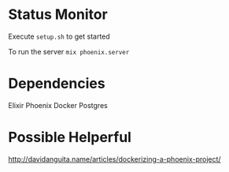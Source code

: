 # Status Monitor

Execute `setup.sh` to get started

To run the server `mix phoenix.server`

# Dependencies

Elixir
Phoenix
Docker
Postgres

# Possible Helperful

http://davidanguita.name/articles/dockerizing-a-phoenix-project/
